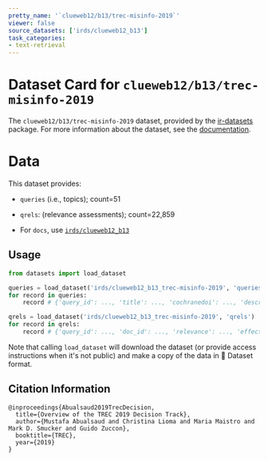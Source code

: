 ```yaml
---
pretty_name: '`clueweb12/b13/trec-misinfo-2019`'
viewer: false
source_datasets: ['irds/clueweb12_b13']
task_categories:
- text-retrieval
---
```


# Dataset Card for `clueweb12/b13/trec-misinfo-2019`

The `clueweb12/b13/trec-misinfo-2019` dataset, provided by the [ir-datasets](https://ir-datasets.com/) package.
For more information about the dataset, see the [documentation](https://ir-datasets.com/clueweb12#clueweb12/b13/trec-misinfo-2019).

# Data

This dataset provides:
 - `queries` (i.e., topics); count=51
 - `qrels`: (relevance assessments); count=22,859

 - For `docs`, use [`irds/clueweb12_b13`](https://huggingface.co/datasets/irds/clueweb12_b13)

## Usage

```python
from datasets import load_dataset

queries = load_dataset('irds/clueweb12_b13_trec-misinfo-2019', 'queries')
for record in queries:
    record # {'query_id': ..., 'title': ..., 'cochranedoi': ..., 'description': ..., 'narrative': ...}

qrels = load_dataset('irds/clueweb12_b13_trec-misinfo-2019', 'qrels')
for record in qrels:
    record # {'query_id': ..., 'doc_id': ..., 'relevance': ..., 'effectiveness': ..., 'redibility': ...}

```

Note that calling `load_dataset` will download the dataset (or provide access instructions when it's not public) and make a copy of the
data in 🤗 Dataset format.

## Citation Information

```
@inproceedings{Abualsaud2019TrecDecision,
  title={Overview of the TREC 2019 Decision Track},
  author={Mustafa Abualsaud and Christina Lioma and Maria Maistro and Mark D. Smucker and Guido Zuccon},
  booktitle={TREC},
  year={2019}
}
```

